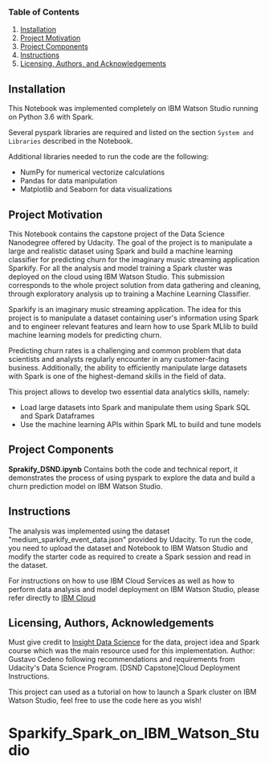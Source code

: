 
### Table of Contents

1. [Installation](#installation)
2. [Project Motivation](#motivation)
3. [Project Components](#components)
4. [Instructions](#instructions)
5. [Licensing, Authors, and Acknowledgements](#licensing)

## Installation <a name="installation"></a>

This Notebook was implemented completely on IBM Watson Studio
running on Python 3.6 with Spark.

Several pyspark libraries are required and listed on the
section `System and Libraries` described in the Notebook.

Additional libraries needed to run the code are the following:   
<ul>
<li>NumPy for numerical vectorize calculations</li>
<li>Pandas for data manipulation</li>
<li>Matplotlib and Seaborn for data visualizations</li>
</ul>


## Project Motivation<a name="motivation"></a>

This Notebook contains the capstone project of the Data Science Nanodegree offered
by Udacity. The goal of the project is to manipulate a large and realistic dataset
using Spark and build a machine learning classifier for predicting churn for the imaginary
music streaming application Sparkify. For all the analysis and model training a Spark
cluster was deployed on the cloud using IBM Watson Studio. This submission corresponds
to the whole project solution from data gathering and cleaning, through exploratory analysis
up to training a Machine Learning Classifier.

Sparkify is an imaginary music streaming application. The idea for this project is
to manipulate a dataset containing user's information using Spark and to engineer relevant
features and learn how to use Spark MLlib to build machine learning models for predicting churn.

Predicting churn rates is a challenging and common problem that data scientists and
analysts regularly encounter in any customer-facing business. Additionally, the ability
to efficiently manipulate large datasets with Spark is one of the highest-demand skills in the field of data.

This project allows to develop two essential data analytics skills, namely:
* Load large datasets into Spark and manipulate them using Spark SQL and Spark Dataframes
* Use the machine learning APIs within Spark ML to build and tune models

## Project Components <a name="components"></a>

**Sprakify_DSND.ipynb** Contains both the code and technical report, it demonstrates the
process of using pyspark to explore the data and build a churn prediction model on IBM Watson Studio.

## Instructions<a name="instructions"></a>

The analysis was implemented using the dataset "medium_sparkify_event_data.json" provided by Udacity.
To run the code, you need to upload the dataset and Notebook to IBM Watson Studio and modify the starter
code as required to create a Spark session and read in the dataset.  

For instructions on how to use IBM Cloud Services as well as how to perform data analysis and model
deployment on IBM Watson Studio, please refer directly to [IBM Cloud](https://cloud.ibm.com)

## Licensing, Authors, Acknowledgements<a name="licensing"></a>

Must give credit to [Insight Data Science](www.insightdatascience.com.) for the data, project idea
and Spark course which was the main resource used for this implementation.
Author: Gustavo Cedeno following recommendations and requirements from Udacity's Data Science Program.
[DSND Capstone]Cloud Deployment Instructions.

This project can used as a tutorial on how to launch a Spark cluster on IBM Watson Studio,
feel free to use the code here as you wish!

# Sparkify_Spark_on_IBM_Watson_Studio
